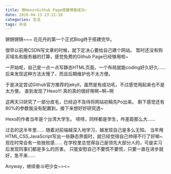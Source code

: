 ```yaml
---
title: 用Hexo+Github Page搭建博客成功~
date: 2016-04-13 23:22:18
categories: 生活
tags: 杂谈
---
```


锵锵锵锵~~~
花花丹的第一个正式Blog终于搭建完毕。

很早以前用CSDN写文章的时候，就下定决心要给自己建个网站。
暂时还没有购买域名和服务器的打算，感觉免费的Github Page已经够用啦~

一开始呢，自己是一点一点写静态HTML页面，一个布局就能coding好久好久……
后来发现这种方法太慢了，而且后期维护也不太方便。

于是决定尝试Github官方推荐的jekyll，虽然是有成功吼，不过感觉用起来也不是太方便。
直到发现了Hexo!!!
真的真的很好用啊~啊~啊

这两天只研究了一部分皮毛，已经迫不及待将网站初稿先Po出来。
剩下感觉还有80%的参数我没有配置到，接下来想好好研究透~

Hexo的作者当年是个台湾大学生。
啧啧，同样都是学生，咋差距那么大……

过去的这半年里……
随着对前端越深入地学习，越发现自己是多么无知。
当年用HTML,CSS,JavaScript写出一些静态界面时，就已经觉得自己帅得不行了好嘛~
现在时常会有一些挫败感……
在学校里总觉得自己是领先大部分人的，可是实习后发现同事们都是多么的厉害。
只能安慰自己不要慌不要慌，只要一直在进步就好，急不来……

Anyway，继续奋斗吧少女~><~